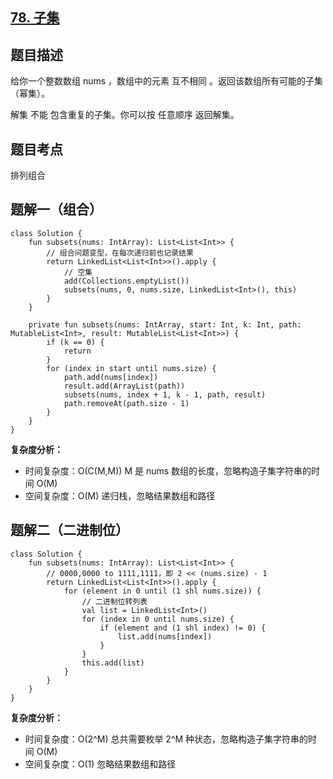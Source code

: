 ## [78. 子集](https://leetcode.cn/problems/subsets/description/)

## 题目描述

给你一个整数数组 nums ，数组中的元素 互不相同 。返回该数组所有可能的子集（幂集）。

解集 不能 包含重复的子集。你可以按 任意顺序 返回解集。

## 题目考点

排列组合

## 题解一（组合）

```
class Solution {
    fun subsets(nums: IntArray): List<List<Int>> {
        // 组合问题变型，在每次递归前也记录结果
        return LinkedList<List<Int>>().apply {
            // 空集
            add(Collections.emptyList())
            subsets(nums, 0, nums.size, LinkedList<Int>(), this)
        }
    }

    private fun subsets(nums: IntArray, start: Int, k: Int, path: MutableList<Int>, result: MutableList<List<Int>>) {
        if (k == 0) {
            return
        }
        for (index in start until nums.size) {
            path.add(nums[index])
            result.add(ArrayList(path))
            subsets(nums, index + 1, k - 1, path, result)
            path.removeAt(path.size - 1)
        }
    }
}
```

**复杂度分析：**

- 时间复杂度：O(C(M,M)) M 是 nums 数组的长度，忽略构造子集字符串的时间 O(M)
- 空间复杂度：O(M) 递归栈，忽略结果数组和路径 

## 题解二（二进制位）

```
class Solution {
    fun subsets(nums: IntArray): List<List<Int>> {
        // 0000,0000 to 1111,1111，即 2 << (nums.size) - 1
        return LinkedList<List<Int>>().apply {
            for (element in 0 until (1 shl nums.size)) {
                // 二进制位转列表
                val list = LinkedList<Int>()
                for (index in 0 until nums.size) {
                    if (element and (1 shl index) != 0) {
                        list.add(nums[index])
                    }
                }
                this.add(list)
            }
        }
    }
}
```

**复杂度分析：**

- 时间复杂度：O(2^M) 总共需要枚举 2^M 种状态，忽略构造子集字符串的时间 O(M)
- 空间复杂度：O(1) 忽略结果数组和路径 

